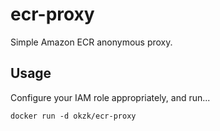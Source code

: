 # ecr-proxy

Simple Amazon ECR anonymous proxy.

## Usage

Configure your IAM role appropriately, and run...

```
docker run -d okzk/ecr-proxy
```
